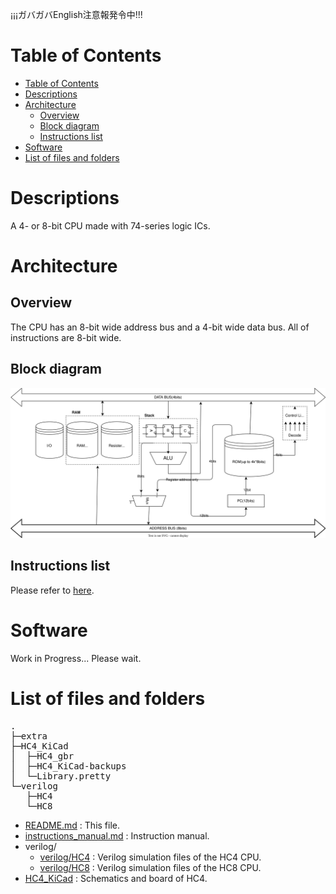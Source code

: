 ¡¡¡ガバガバEnglish注意報発令中!!!

# Table of Contents
- [Table of Contents](#table-of-contents)
- [Descriptions](#descriptions)
- [Architecture](#architecture)
  - [Overview](#overview)
  - [Block diagram](#block-diagram)
  - [Instructions list](#instructions-list)
- [Software](#software)
- [List of files and folders](#list-of-files-and-folders)

# Descriptions

A 4- or 8-bit CPU made with 74-series logic ICs.

# Architecture
## Overview

The CPU has an 8-bit wide address bus and a 4-bit wide data bus.
All of instructions are 8-bit wide.

## Block diagram

![Block diagram of this CPU.](./HC4.svg)

## Instructions list

Please refer to [here](https://github.com/nasu8151/HC4/blob/main/instructions_manual.md).

# Software
Work in Progress... Please wait.

# List of files and folders

<pre>
.
├─extra
├─HC4_KiCad
│  ├─HC4_gbr
│  ├─HC4_KiCad-backups
│  └─Library.pretty
└─verilog
   ├─HC4
   └─HC8
</pre>

* [README.md](https://github.com/nasu8151/HC4) : This file.
* [instructions_manual.md](https://github.com/nasu8151/HC4/blob/main/instructions_manual.md) : Instruction manual.
* verilog/
  * [verilog/HC4](https://github.com/nasu8151/HC4/blob/main/verilog/HC4) : Verilog simulation files of the HC4 CPU.
  * [verilog/HC8](https://github.com/nasu8151/blob/main/HC4/verilog/HC8) : Verilog simulation files of the HC8 CPU.
* [HC4_KiCad](https://github.com/nasu8151/HC4/blob/main/HC4_KiCad) : Schematics and board of HC4.